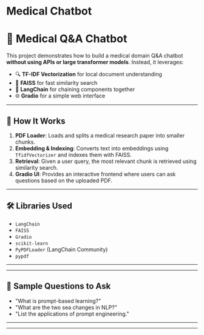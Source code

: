 # Medical Chatbot

# 🧠 Medical Q&A Chatbot 

This project demonstrates how to build a medical domain Q&A chatbot **without using APIs or large transformer models**. Instead, it leverages:

- 🔍 **TF-IDF Vectorization** for local document understanding
- 🧱 **FAISS** for fast similarity search
- 🔗 **LangChain** for chaining components together
- 🌐 **Gradio** for a simple web interface

---

## 🚀 How It Works

1. **PDF Loader**: Loads and splits a medical research paper into smaller chunks.
2. **Embedding & Indexing**: Converts text into embeddings using `TfidfVectorizer` and indexes them with FAISS.
3. **Retrieval**: Given a user query, the most relevant chunk is retrieved using similarity search.
4. **Gradio UI**: Provides an interactive frontend where users can ask questions based on the uploaded PDF.

---

## 🛠️ Libraries Used

- `LangChain`
- `FAISS`
- `Gradio`
- `scikit-learn`
- `PyPDFLoader` (LangChain Community)
- `pypdf`

---

---

## 📎 Sample Questions to Ask

- "What is prompt-based learning?"
- "What are the two sea changes in NLP?"
- "List the applications of prompt engineering."

---

---

